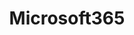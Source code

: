 ---
# Featured tags need to have either the `list` or `grid` layout (PRO only).
layout: grid

# The title of the tag's page.
title: Microsoft365

# The name of the tag, used in a post's front matter (e.g. tags: [<slug>]).
slug: microsoft365

# (Optional) Write a short (~150 characters) description of this featured tag.
description: >
  Posts about Microsoft 365 development, To see old posts about Microsoft 365, check out the [Microsoft 365](https://mohamadamer.com/blog/microsoft365) category.

# (Optional) You can disable grouping posts by date.
no_groups: true

# Exclude this example category from the sitemap.
# DON'T USE THIS SETTING IN YOUR CATEGORIES!
sitemap: true
---